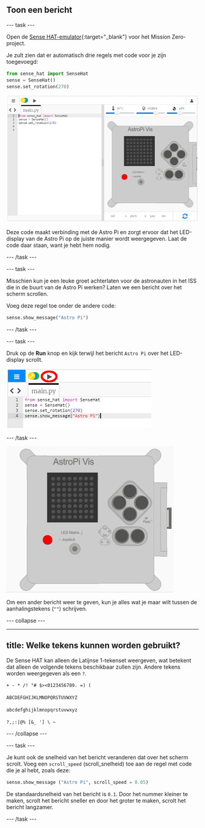 ## Toon een bericht

\--- task \---

Open de [Sense HAT-emulator](https://trinket.io/mission-zero){:target="_blank"} voor het Mission Zero-project.

Je zult zien dat er automatisch drie regels met code voor je zijn toegevoegd:

```python
from sense_hat import SenseHat
sense = SenseHat()
sense.set_rotation(270)
```

![sense hat emulator](images/sense-hat-emulator2.png)

Deze code maakt verbinding met de Astro Pi en zorgt ervoor dat het LED-display van de Astro Pi op de juiste manier wordt weergegeven. Laat de code daar staan, want je hebt hem nodig.

\--- /task \---

\--- task \---

Misschien kun je een leuke groet achterlaten voor de astronauten in het ISS die in de buurt van de Astro Pi werken? Laten we een bericht over het scherm scrollen.

Voeg deze regel toe onder de andere code:

```python
sense.show_message("Astro Pi")
```

\--- /task \---

\--- task \---

Druk op de **Run** knop en kijk terwijl het bericht `Astro Pi` over het LED-display scrollt.

![klik op uitvoeren om de berichtcode te tonen](images/show-message-code-annotated.PNG)

\--- /task \---

![Scrollend bericht](images/scroll-message.gif)

Om een ​​ander bericht weer te geven, kun je alles wat je maar wilt tussen de aanhalingstekens (`""`) schrijven.

\--- collapse \---

* * *

## title: Welke tekens kunnen worden gebruikt?

De Sense HAT kan alleen de Latijnse 1-tekenset weergeven, wat betekent dat alleen de volgende tekens beschikbaar zullen zijn. Andere tekens worden weergegeven als een `?`.

    + - * /! "# $><0123456789. =) (
    
    ABCDEFGHIJKLMNOPQRSTUVWXYZ
    
    abcdefghijklmnopqrstuvwxyz
    
    ?,;:|@% [&_ '] \ ~
    

\--- /collapse \---

\--- task \---

Je kunt ook de snelheid van het bericht veranderen dat over het scherm scrolt. Voeg een `scroll_speed` (scroll_snelheid) toe aan de regel met code die je al hebt, zoals deze:

```python
sense.show_message ("Astro Pi", scroll_speed = 0.05)
```

De standaardsnelheid van het bericht is `0.1`. Door het nummer kleiner te maken, scrolt het bericht sneller en door het groter te maken, scrolt het bericht langzamer.

\--- /task \---